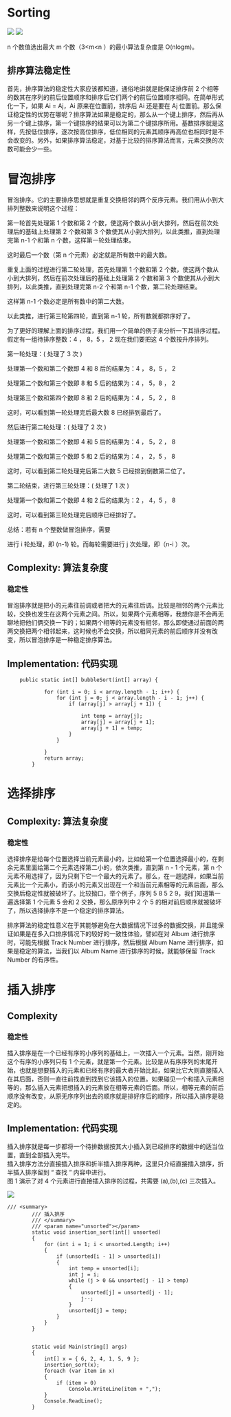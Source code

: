 ﻿# Sorting

![](http://upload-images.jianshu.io/upload_images/273973-19cf4a1e58b6ebaf.png?imageMogr2/auto-orient/strip%7CimageView2/2/w/1240) ![](http://blog.chinaunix.net/attachment/201201/18/21457204_1326898064RUxx.jpg)

n 个数值选出最大 m 个数（3<m<n ）的最小算法复杂度是 O(nlogm)。

## 排序算法稳定性

首先，排序算法的稳定性大家应该都知道，通俗地讲就是能保证排序前 2 个相等的数其在序列的前后位置顺序和排序后它们两个的前后位置顺序相同。在简单形式化一下，如果 Ai = Aj，Ai 原来在位置前，排序后 Ai 还是要在 Aj 位置前。那么保证稳定性的优势在哪呢？排序算法如果是稳定的，那么从一个键上排序，然后再从另一个键上排序，第一个键排序的结果可以为第二个键排序所用。基数排序就是这样，先按低位排序，逐次按高位排序，低位相同的元素其顺序再高位也相同时是不会改变的。另外，如果排序算法稳定，对基于比较的排序算法而言，元素交换的次数可能会少一些。

# 冒泡排序

冒泡排序。它的主要排序思想就是重复交换相邻的两个反序元素。我们用从小到大排列整数来说明这个过程：

第一轮首先处理第 1 个数和第 2 个数，使这两个数从小到大排列，然后在前次处理后的基础上处理第 2 个数和第 3 个数使其从小到大排列，以此类推，直到处理完第 n-1 个和第 n 个数，这样第一轮处理结束。

这时最后一个数（第 n 个元素）必定就是所有数中的最大数。

重复上面的过程进行第二轮处理，首先处理第 1 个数和第 2 个数，使这两个数从小到大排列，然后在前次处理后的基础上处理第 2 个数和第 3 个数使其从小到大排列，以此类推，直到处理完第 n-2 个和第 n-1 个数，第二轮处理结束。

这样第 n-1 个数必定是所有数中的第二大数。

以此类推，进行第三轮第四轮，直到第 n-1 轮，所有数就都排序好了。

为了更好的理解上面的排序过程，我们用一个简单的例子来分析一下其排序过程。假定有一组待排序整数：4 ， 8，5 ， 2 现在我们要把这 4 个数按升序排列。

第一轮处理：( 处理了 3 次 )

处理第一个数和第二个数即 4 和 8 后的结果为：4 ， 8，5 ， 2

处理第二个数和第三个数即 8 和 5 后的结果为：4 ， 5，8 ， 2

处理第三个数和第四个数即 8 和 2 后的结果为：4 ， 5，2 ， 8

这时，可以看到第一轮处理完后最大数 8 已经排到最后了。

然后进行第二轮处理：( 处理了 2 次 )

处理第一个数和第二个数即 4 和 5 后的结果为：4 ， 5，2 ， 8

处理第二个数和第三个数即 5 和 2 后的结果为：4 ， 2，5 ， 8

这时，可以看到第二轮处理完后第二大数 5 已经排到倒数第二位了。

第二轮结束，进行第三轮处理：( 处理了 1 次 )

处理第一个数和第二个数即 4 和 2 后的结果为：2 ， 4，5 ， 8

这时，可以看到第三轮处理完后顺序已经排好了。

总结：若有 n 个整数做冒泡排序，需要

进行 i 轮处理，即 (n-1) 轮。而每轮需要进行 j 次处理，即（n-i ）次。

## Complexity: 算法复杂度

### 稳定性

冒泡排序就是把小的元素往前调或者把大的元素往后调。比较是相邻的两个元素比较，交换也发生在这两个元素之间。所以，如果两个元素相等，我想你是不会再无聊地把他们俩交换一下的；如果两个相等的元素没有相邻，那么即使通过前面的两两交换把两个相邻起来，这时候也不会交换，所以相同元素的前后顺序并没有改变，所以冒泡排序是一种稳定排序算法。

## Implementation: 代码实现

```
    public static int[] bubbleSort(int[] array) {

            for (int i = 0; i < array.length - 1; i++) {
                for (int j = 0; j < array.length - i - 1; j++) {
                    if (array[j] > array[j + 1]) {

                        int temp = array[j];
                        array[j] = array[j + 1];
                        array[j + 1] = temp;
                    }
                }

            }
            return array;
        }
```

# 选择排序

## Complexity: 算法复杂度

### 稳定性

选择排序是给每个位置选择当前元素最小的，比如给第一个位置选择最小的，在剩余元素里面给第二个元素选择第二小的，依次类推，直到第 n - 1 个元素，第 n 个元素不用选择了，因为只剩下它一个最大的元素了。那么，在一趟选择，如果当前元素比一个元素小，而该小的元素又出现在一个和当前元素相等的元素后面，那么交换后稳定性就被破坏了。比较拗口，举个例子，序列 5 8 5 2 9，我们知道第一遍选择第 1 个元素 5 会和 2 交换，那么原序列中 2 个 5 的相对前后顺序就被破坏了，所以选择排序不是一个稳定的排序算法。

排序算法的稳定性意义在于其能够避免在大数据情况下过多的数据交换，并且能保证如果是在多入口排序情况下的较好的一致性体验，譬如在对 Album 进行排序时，可能先根据 Track Number 进行排序，然后根据 Album Name 进行排序，如果是稳定的算法，当我们以 Album Name 进行排序的时候，就能够保留 Track Number 的有序性。

# 插入排序

## Complexity

### 稳定性

插入排序是在一个已经有序的小序列的基础上，一次插入一个元素。当然，刚开始这个有序的小序列只有 1 个元素，就是第一个元素。比较是从有序序列的末尾开始，也就是想要插入的元素和已经有序的最大者开始比起，如果比它大则直接插入在其后面，否则一直往前找直到找到它该插入的位置。如果碰见一个和插入元素相等的，那么插入元素把想插入的元素放在相等元素的后面。所以，相等元素的前后顺序没有改变，从原无序序列出去的顺序就是排好序后的顺序，所以插入排序是稳定的。

## Implementation: 代码实现

插入排序就是每一步都将一个待排数据按其大小插入到已经排序的数据中的适当位置，直到全部插入完毕。\
插入排序方法分直接插入排序和折半插入排序两种，这里只介绍直接插入排序，折半插入排序留到 “ 查找 ” 内容中进行。\
 图 1 演示了对 4 个元素进行直接插入排序的过程，共需要 (a),(b),(c) 三次插入。

![](http://images.cnblogs.com/cnblogs_com/kkun/201111/201111231433312827.png)

```
/// <summary>
        /// 插入排序
        /// </summary>
        /// <param name="unsorted"></param>
        static void insertion_sort(int[] unsorted)
        {
            for (int i = 1; i < unsorted.Length; i++)
            {
                if (unsorted[i - 1] > unsorted[i])
                {
                    int temp = unsorted[i];
                    int j = i;
                    while (j > 0 && unsorted[j - 1] > temp)
                    {
                        unsorted[j] = unsorted[j - 1];
                        j--;
                    }
                    unsorted[j] = temp;
                }
            }
        }


        static void Main(string[] args)
        {
            int[] x = { 6, 2, 4, 1, 5, 9 };
            insertion_sort(x);
            foreach (var item in x)
            {
                if (item > 0)
                    Console.WriteLine(item + ",");
            }
            Console.ReadLine();
        }
```
